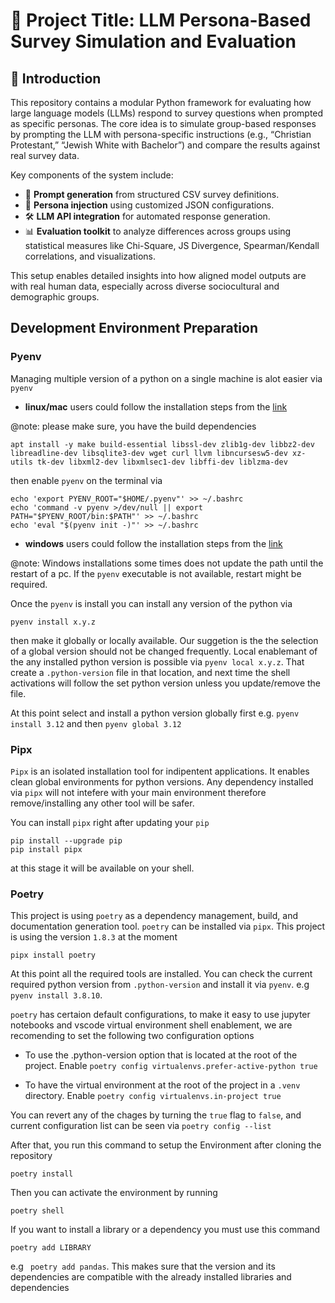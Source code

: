 # 🧠 Project Title: **LLM Persona-Based Survey Simulation and Evaluation**

## 📘 Introduction

This repository contains a modular Python framework for evaluating how large language models (LLMs) respond to survey questions when prompted as specific personas. The core idea is to simulate group-based responses by prompting the LLM with persona-specific instructions (e.g., “Christian Protestant,” “Jewish White with Bachelor”) and compare the results against real survey data.

Key components of the system include:

- 🧩 **Prompt generation** from structured CSV survey definitions.
- 🧠 **Persona injection** using customized JSON configurations.
- 🛠️ **LLM API integration** for automated response generation.
- 📊 **Evaluation toolkit** to analyze differences across groups using statistical measures like Chi-Square, JS Divergence, Spearman/Kendall correlations, and visualizations.

This setup enables detailed insights into how aligned model outputs are with real human data, especially across diverse sociocultural and demographic groups.


## Development Environment Preparation

### Pyenv

Managing multiple version of a python on a single machine is alot easier via `pyenv` 

- **linux/mac** users could follow the installation steps from the [link](https://github.com/pyenv/pyenv)

@note: please make sure, you have the build dependencies

```
apt install -y make build-essential libssl-dev zlib1g-dev libbz2-dev libreadline-dev libsqlite3-dev wget curl llvm libncursesw5-dev xz-utils tk-dev libxml2-dev libxmlsec1-dev libffi-dev liblzma-dev
```

then enable `pyenv` on the terminal via

```
echo 'export PYENV_ROOT="$HOME/.pyenv"' >> ~/.bashrc
echo 'command -v pyenv >/dev/null || export PATH="$PYENV_ROOT/bin:$PATH"' >> ~/.bashrc
echo 'eval "$(pyenv init -)"' >> ~/.bashrc
```

- **windows** users could follow the installation steps from the [link](https://github.com/pyenv-win/pyenv-win)

@note: Windows installations some times does not update the path until the restart of a pc. If the `pyenv` executable is not available, restart might be required.

Once the `pyenv` is install you can install any version of the python via

```
pyenv install x.y.z
```

then make it globally or locally available. Our suggetion is the the selection of a global version should not be changed frequently. Local enablemant of the any installed python version is possible via `pyenv local x.y.z`. That create a `.python-version` file in that location, and next time the shell activations will follow the set python version unless you update/remove the file.

At this point select and install a python version globally first e.g. `pyenv install 3.12` and then `pyenv global 3.12`


### Pipx 

`Pipx` is an isolated installation tool for indipentent applications. It enables clean global environments for python versions. Any dependency installed via `pipx` will not intefere with your main environment therefore remove/installing any other tool will be safer.

You can install `pipx` right after updating your `pip`

```
pip install --upgrade pip
pip install pipx
```

at this stage it will be available on your shell.

### Poetry

This project is using `poetry` as a dependency management, build, and documentation generation tool. `poetry` can be installed via `pipx`. This project is using the version `1.8.3` at the moment 

```
pipx install poetry
```

At this point all the required tools are installed. You can check the current required python version from `.python-version` and install it via `pyenv`. e.g `pyenv install 3.8.10`.

`poetry` has certaion default configurations, to make it easy to use jupyter notebooks and vscode virtual environment shell enablement, we are recomending to set the following two configuration options

- To use the .python-version option that is located at the root of the project. Enable 
`poetry config virtualenvs.prefer-active-python true`

- To have the virtual environment at the root of the project in a `.venv` directory. Enable
`poetry config virtualenvs.in-project true`

You can revert any of the chages by turning the `true` flag to `false`, and current configuration list can be seen via `poetry config --list`

After that, you run this command to setup the Environment after cloning the repository

```
poetry install
```

Then you can activate the environment by running

```
poetry shell
```

If you want to install a library or a dependency you must use this command

```
poetry add LIBRARY
```
e.g ` poetry add pandas`. This makes sure that the version and its dependencies are compatible with the already installed libraries and dependencies


